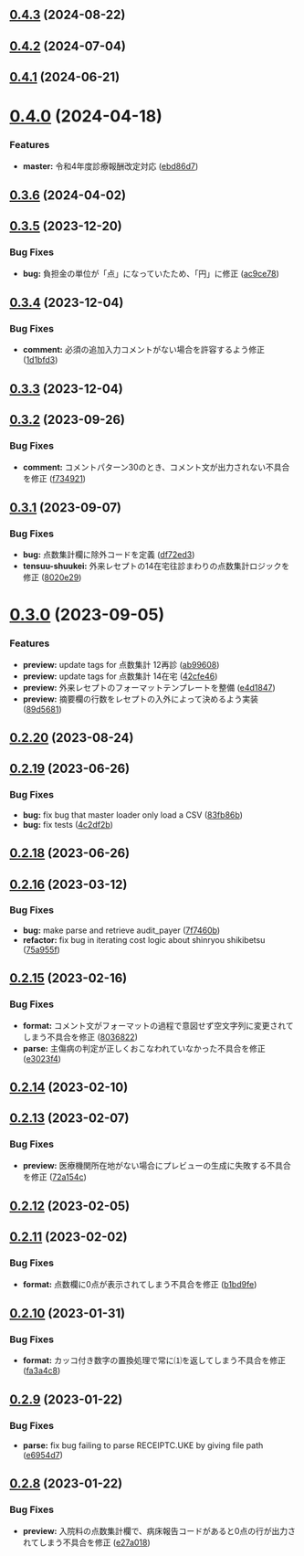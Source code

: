 ## [0.4.3](https://github.com/yokenzan/receiptisan/compare/v0.4.2...v0.4.3) (2024-08-22)

## [0.4.2](https://github.com/yokenzan/receiptisan/compare/v0.4.1...v0.4.2) (2024-07-04)

## [0.4.1](https://github.com/yokenzan/receiptisan/compare/v0.4.0...v0.4.1) (2024-06-21)

# [0.4.0](https://github.com/yokenzan/receiptisan/compare/v0.3.6...v0.4.0) (2024-04-18)


### Features

* **master:** 令和4年度診療報酬改定対応 ([ebd86d7](https://github.com/yokenzan/receiptisan/commit/ebd86d768477d8999e2ca033872125a9a1d2d72e))

## [0.3.6](https://github.com/yokenzan/receiptisan/compare/v0.3.5...v0.3.6) (2024-04-02)

## [0.3.5](https://github.com/yokenzan/receiptisan/compare/v0.3.4...v0.3.5) (2023-12-20)


### Bug Fixes

* **bug:** 負担金の単位が「点」になっていたため、「円」に修正 ([ac9ce78](https://github.com/yokenzan/receiptisan/commit/ac9ce783d4b82ffff715b7e7cf5d401d4b147635))

## [0.3.4](https://github.com/yokenzan/receiptisan/compare/v0.3.3...v0.3.4) (2023-12-04)


### Bug Fixes

* **comment:** 必須の追加入力コメントがない場合を許容するよう修正 ([1d1bfd3](https://github.com/yokenzan/receiptisan/commit/1d1bfd3316fd9164925ad132596187cdde8ba2c4))

## [0.3.3](https://github.com/yokenzan/receiptisan/compare/v0.3.2...v0.3.3) (2023-12-04)

## [0.3.2](https://github.com/yokenzan/receiptisan/compare/v0.3.1...v0.3.2) (2023-09-26)


### Bug Fixes

* **comment:** コメントパターン30のとき、コメント文が出力されない不具合を修正 ([f734921](https://github.com/yokenzan/receiptisan/commit/f734921b9a7e62961e9fc831b5826ad9cb9879cb))

## [0.3.1](https://github.com/yokenzan/receiptisan/compare/v0.3.0...v0.3.1) (2023-09-07)


### Bug Fixes

* **bug:** 点数集計欄に除外コードを定義 ([df72ed3](https://github.com/yokenzan/receiptisan/commit/df72ed30f368fc48201f33d1235f9484bbdbd9e1))
* **tensuu-shuukei:** 外来レセプトの14在宅往診まわりの点数集計ロジックを修正 ([8020e29](https://github.com/yokenzan/receiptisan/commit/8020e29cea46e74522b4ddd66d03c1ccae9aa4a0))

# [0.3.0](https://github.com/yokenzan/receiptisan/compare/v0.2.20...v0.3.0) (2023-09-05)


### Features

* **preview:** update tags for 点数集計 12再診 ([ab99608](https://github.com/yokenzan/receiptisan/commit/ab996085ddd5de87031f9e904d049923d320fd74))
* **preview:** update tags for 点数集計 14在宅 ([42cfe46](https://github.com/yokenzan/receiptisan/commit/42cfe469a268cda1f22e3f7b15da617df988087a))
* **preview:** 外来レセプトのフォーマットテンプレートを整備 ([e4d1847](https://github.com/yokenzan/receiptisan/commit/e4d18475239343628365ec0cf3c2b41c9634b411))
* **preview:** 摘要欄の行数をレセプトの入外によって決めるよう実装 ([89d5681](https://github.com/yokenzan/receiptisan/commit/89d56817981364f10f2d024a08eb3780ba5b64f6))

## [0.2.20](https://github.com/yokenzan/receiptisan/compare/v0.2.19...v0.2.20) (2023-08-24)

## [0.2.19](https://github.com/yokenzan/receiptisan/compare/v0.2.18...v0.2.19) (2023-06-26)


### Bug Fixes

* **bug:** fix bug that master loader only load a CSV ([83fb86b](https://github.com/yokenzan/receiptisan/commit/83fb86b428f1c080429c37ba93ba266ca00fcf19))
* **bug:** fix tests ([4c2df2b](https://github.com/yokenzan/receiptisan/commit/4c2df2b1810717c0ae580f7e285161f26940175a))

## [0.2.18](https://github.com/yokenzan/receiptisan/compare/v0.2.17...v0.2.18) (2023-06-26)

## [0.2.16](https://github.com/yokenzan/receiptisan/compare/v0.2.15...v0.2.16) (2023-03-12)


### Bug Fixes

* **bug:** make parse and retrieve audit_payer ([7f7460b](https://github.com/yokenzan/receiptisan/commit/7f7460b981491a1d2ebc95e911abb4a4e517eae3))
* **refactor:** fix bug in iterating cost logic about shinryou shikibetsu ([75a955f](https://github.com/yokenzan/receiptisan/commit/75a955fa07c5bc26efd4bfaeec9c55acb70f3434))

## [0.2.15](https://github.com/yokenzan/receiptisan/compare/v0.2.14...v0.2.15) (2023-02-16)


### Bug Fixes

* **format:** コメント文がフォーマットの過程で意図せず空文字列に変更されてしまう不具合を修正 ([8036822](https://github.com/yokenzan/receiptisan/commit/8036822e53d3bac86c93f129eb27f338afeb1286))
* **parse:** 主傷病の判定が正しくおこなわれていなかった不具合を修正 ([e3023f4](https://github.com/yokenzan/receiptisan/commit/e3023f42fac0d5b844ac601725a00280eb91cb81))

## [0.2.14](https://github.com/yokenzan/receiptisan/compare/v0.2.13...v0.2.14) (2023-02-10)

## [0.2.13](https://github.com/yokenzan/receiptisan/compare/v0.2.12...v0.2.13) (2023-02-07)


### Bug Fixes

* **preview:** 医療機関所在地がない場合にプレビューの生成に失敗する不具合を修正 ([72a154c](https://github.com/yokenzan/receiptisan/commit/72a154cecdd0d75a37e9704eec30227398dd430d))

## [0.2.12](https://github.com/yokenzan/receiptisan/compare/v0.2.11...v0.2.12) (2023-02-05)

## [0.2.11](https://github.com/yokenzan/receiptisan/compare/v0.2.10...v0.2.11) (2023-02-02)


### Bug Fixes

* **format:** 点数欄に0点が表示されてしまう不具合を修正 ([b1bd9fe](https://github.com/yokenzan/receiptisan/commit/b1bd9fe7d6298c476dc998a297fbb54870ed79eb))

## [0.2.10](https://github.com/yokenzan/receiptisan/compare/v0.2.9...v0.2.10) (2023-01-31)


### Bug Fixes

* **format:** カッコ付き数字の置換処理で常に⑴を返してしまう不具合を修正 ([fa3a4c8](https://github.com/yokenzan/receiptisan/commit/fa3a4c8833452fc9a99f5465af70ab24bfadf592))

## [0.2.9](https://github.com/yokenzan/receiptisan/compare/v0.2.8...v0.2.9) (2023-01-22)


### Bug Fixes

* **parse:** fix bug failing to parse RECEIPTC.UKE by giving file path ([e6954d7](https://github.com/yokenzan/receiptisan/commit/e6954d7e4c227f528fc9f28444e353047acc836d))

## [0.2.8](https://github.com/yokenzan/receiptisan/compare/v0.2.7...v0.2.8) (2023-01-22)


### Bug Fixes

* **preview:** 入院料の点数集計欄で、病床報告コードがあると0点の行が出力されてしまう不具合を修正 ([e27a018](https://github.com/yokenzan/receiptisan/commit/e27a018a1307a591a8025505cc9f31e7b4af15e2))
